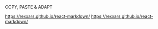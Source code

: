 COPY, PASTE & ADAPT

https://rexxars.github.io/react-markdown/
https://rexxars.github.io/react-markdown/